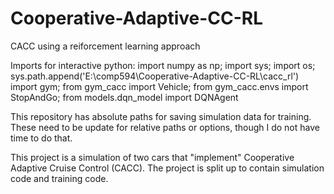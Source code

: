 # Cooperative-Adaptive-CC-RL
CACC using a reiforcement learning approach

Imports for interactive python:
import numpy as np; import sys; import os; sys.path.append('E:\\comp594\\Cooperative-Adaptive-CC-RL\\cacc_rl')
import gym; from gym_cacc import Vehicle; from gym_cacc.envs import StopAndGo; from models.dqn_model import DQNAgent

This repository has absolute paths for saving simulation data for training. These need to be update for relative paths or options, though I do not have time to do that.

This project is a simulation of two cars that "implement" Cooperative Adaptive Cruise Control (CACC). The project is split up to contain simulation code and training code.
